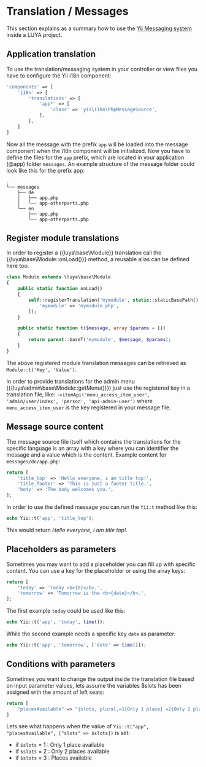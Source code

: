 # Translation / Messages

This section explains as a summary how to use the [Yii Messaging system](http://www.yiiframework.com/doc-2.0/guide-tutorial-i18n.html#message-translation) inside a LUYA project.

## Application translation

To use the translation/messaging system in your controller or view files you have to configure the Yii i18n component:

```php
'components' => [
    'i18n' => [
        'translations' => [
            'app*' => [
                'class' => 'yii\i18n\PhpMessageSource',
            ],
        ],
    ]
]
```

Now all the message with the prefix `app` will be loaded into the message component when the i18n component will be initialized. Now you have to define the files for the `app` prefix, which are located in your application (@app) folder `messages`. An example structure of the message folder could look like this for the prefix app:

```
.
└── messages
    ├── de
    │   ├── app.php
    │   └── app-otherparts.php
    └── en
        ├── app.php
        └── app-otherparts.php
```

## Register module translations

In order to register a {{luya\base\Module}} translation call the {{luya\base\Module::onLoad()}} method, a reusable alias can be defined here too.

```php
class Module extends \luya\base\Module
{
    public static function onLoad()
    {
        self::registerTranslation('mymodule', static::staticBasePath() . '/messages', [
            'mymodule' => 'mymodule.php',
        ]);
    }

    public static function t($message, array $params = [])
    {
        return parent::baseT('mymodule', $message, $params);
    }
}
```

The above registered module translation messages can be retrieved as `Module::t('Key', 'Value')`.

In order to provide translations for the admin menu ({{luya\admin\base\Module::getMenu()}}) just use the registered key in a translation file, like: `->itemApi('menu_access_item_user', 'admin/user/index', 'person', 'api-admin-user')` where `menu_access_item_user` is the key registered in your message file.

## Message source content

The message source file itself which contains the translations for the specific language is an array with a key where you can identifier the message and a value which is the content. Example content for `messages/de/app.php`:

```php
return [
    'title_top' => 'Hello everyone, i am title top!',
    'title_footer' => 'This is just a footer title.',
    'body' => 'The body welcomes you.',
];
```

In order to use the defined message you can run the `Yii:t` method like this:

```php
echo Yii::t('app', 'title_top');
```

This would return *Hello everyone, i am title top!*.

## Placeholders as parameters

Sometimes you may want to add a placeholder you can fill up with specific content. You can use a key for the placeholder or using the array keys:

```php
return [
    'today' => 'Today <b>{0}</b>.',
    'tomorrow' => 'Tomorrow is the <b>{date}</b>.',
];
```

The first example `today` could be used like this:

```php
echo Yii::t('app', 'today', time());
```

While the second example needs a specific key `date` as parameter:

```php
echo Yii::t('app', 'tomorrow', ['date' => time()]);
```

## Conditions with parameters

Sometimes you want to change the output inside the translation file based on input parameter values, lets assume the variables $slots has been assigned with the amount of left seats:

```php
return [
    "placesAvailable" => "{slots, plural,=1{Only 1 place} =2{Only 2 places} other{Places}} available"
]
```

Lets see what happens when the value of `Yii::t("app", "placesAvailable", ["slots" => $slots])` is set:

+ if `$slots` =  1 : Only 1 place available
+ if `$slots` =  2 : Only 2 places available
+ if `$slots` =  3 : Places available
